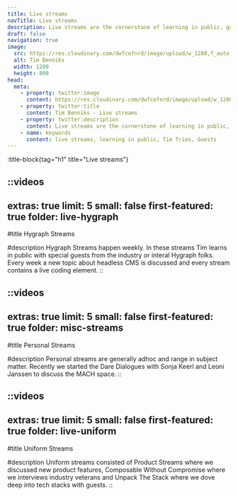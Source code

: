 ```yaml
---
title: Live streams
navTitle: Live streams
description: Live streams are the cornerstone of learning in public, gaining social trust and engaging with the community.
draft: false
navigation: true
image:
  src: https://res.cloudinary.com/dwfcofnrd/image/upload/w_1280,f_auto,q_auto/Tim/tim_june_2024.jpg
  alt: Tim Benniks
  width: 1280
  height: 800
head:
  meta:
    - property: twitter:image
      content: https://res.cloudinary.com/dwfcofnrd/image/upload/w_1280,f_auto,q_auto/Tim/tim_june_2024.jpg
    - property: twitter:title
      content: Tim Benniks - Live streams
    - property: twitter:description
      content: Live streams are the cornerstone of learning in public, gaining social trust and engaging with the community.
    - name: keywords
      content: live streams, learning in public, Tim Tries, Guests
---
```


:title-block{tag="h1" title="Live streams"}

::videos
---
extras: true
limit: 5
small: false
first-featured: true
folder: live-hygraph
---
#title
Hygraph Streams

#description
Hygraph Streams happen weekly. In these streams Tim learns in public with special guests from the industry or interal Hygraph folks. Every week a new topic about headless CMS is discussed and every stream contains a live coding element.
::

::videos
---
extras: true
limit: 5
small: false
first-featured: true
folder: misc-streams
---
#title
Personal Streams

#description
Personal streams are generally adhoc and range in subject matter. Recently we started the Dare Dialogues with Sonja Keerl and Leoni Janssen to discuss the MACH space.
::

::videos
---
extras: true
limit: 5
small: false
first-featured: true
folder: live-uniform
---
#title
Uniform Streams

#description
Uniform streams consisted of Product Streams where we discussed new product features, Composable Without Compromise where we interviews industry veterans and Unpack The Stack where we dove deep into tech stacks with guests.
::
